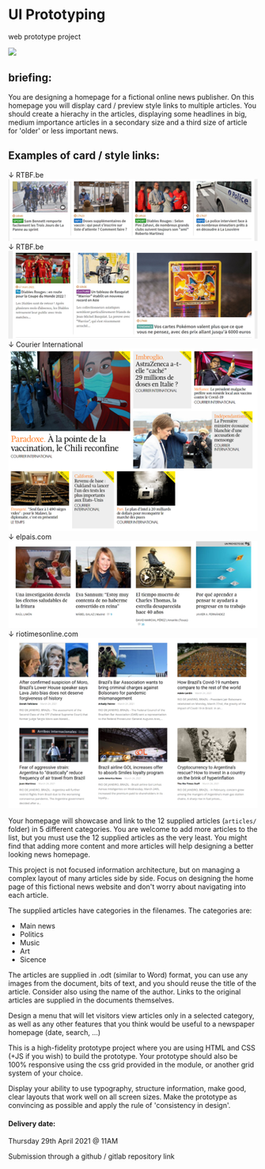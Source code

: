 # UI Prototyping

web prototype project

[![](https://mermaid.ink/img/eyJjb2RlIjoiZ3JhcGggVEQ7XG4gICAgSG9tZXBhZ2UtLT5BcnRpY2xlQS0tPkhvbWVwYWdlO1xuICAgIEhvbWVwYWdlLS0-QXJ0aWNsZUItLT5Ib21lcGFnZTtcbiAgICBIb21lcGFnZS0tPkFydGljbGVDLS0-SG9tZXBhZ2U7XG4gICAgSG9tZXBhZ2UtLT5BcnRpY2xlRC0tPkhvbWVwYWdlOyIsIm1lcm1haWQiOnsidGhlbWUiOiJkZWZhdWx0In0sInVwZGF0ZUVkaXRvciI6ZmFsc2V9)](https://mermaid-js.github.io/mermaid-live-editor/#/edit/eyJjb2RlIjoiZ3JhcGggVEQ7XG4gICAgSG9tZXBhZ2UtLT5BcnRpY2xlQS0tPkhvbWVwYWdlO1xuICAgIEhvbWVwYWdlLS0-QXJ0aWNsZUItLT5Ib21lcGFnZTtcbiAgICBIb21lcGFnZS0tPkFydGljbGVDLS0-SG9tZXBhZ2U7XG4gICAgSG9tZXBhZ2UtLT5BcnRpY2xlRC0tPkhvbWVwYWdlOyIsIm1lcm1haWQiOnsidGhlbWUiOiJkZWZhdWx0In0sInVwZGF0ZUVkaXRvciI6ZmFsc2V9)

## briefing:

You are designing a homepage for a fictional online news publisher. On this homepage you will display card / preview style links to multiple articles. You should create a hierachy in the articles, displaying some headlines in big, medium importance articles in a secondary size and a third size of article for 'older' or less important news.

## Examples of card / style links:

↓ RTBF.be
![](example-cards/cards1.png)
↓ RTBF.be
![](example-cards/cards2.png)
↓ Courier International
![](example-cards/cards3.png)
↓ elpais.com
![](example-cards/cards4.png)
↓ riotimesonline.com
![](example-cards/cards5.png)


Your homepage will showcase and link to the 12 supplied articles (`articles/` folder) in 5 different categories. You are welcome to add more articles to the list, but you must use the 12 supplied articles as the very least. You might find that adding more content and more articles will help designing a better looking news homepage.

This project is not focused information architecture, but on managing a complex layout of many articles side by side. Focus on designing the home page of this fictional news website and don't worry about navigating into each article.

The supplied articles have categories in the filenames. The categories are:

* Main news
* Politics
* Music
* Art
* Sicence

The articles are supplied in .odt (similar to Word) format, you can use any images from the document, bits of text, and you should reuse the title of the article. Consider also using the name of the author. Links to the original articles are supplied in the documents themselves.

Design a menu that will let visitors view articles only in a selected category, as well as any other features that you think would be useful to a newspaper homepage (date, search, ...)

This is a high-fidelity prototype project where you are using HTML and CSS (+JS if you wish) to build the prototype. Your prototype should also be 100% responsive using the css grid provided in the module, or another grid system of your choice.

Display your ability to use typography, structure information, make good, clear layouts that work well on all screen sizes. Make the prototype as convincing as possible and apply the rule of 'consistency in design'.

#### Delivery date:

Thursday 29th April 2021 @ 11AM

Submission through a github / gitlab repository link

